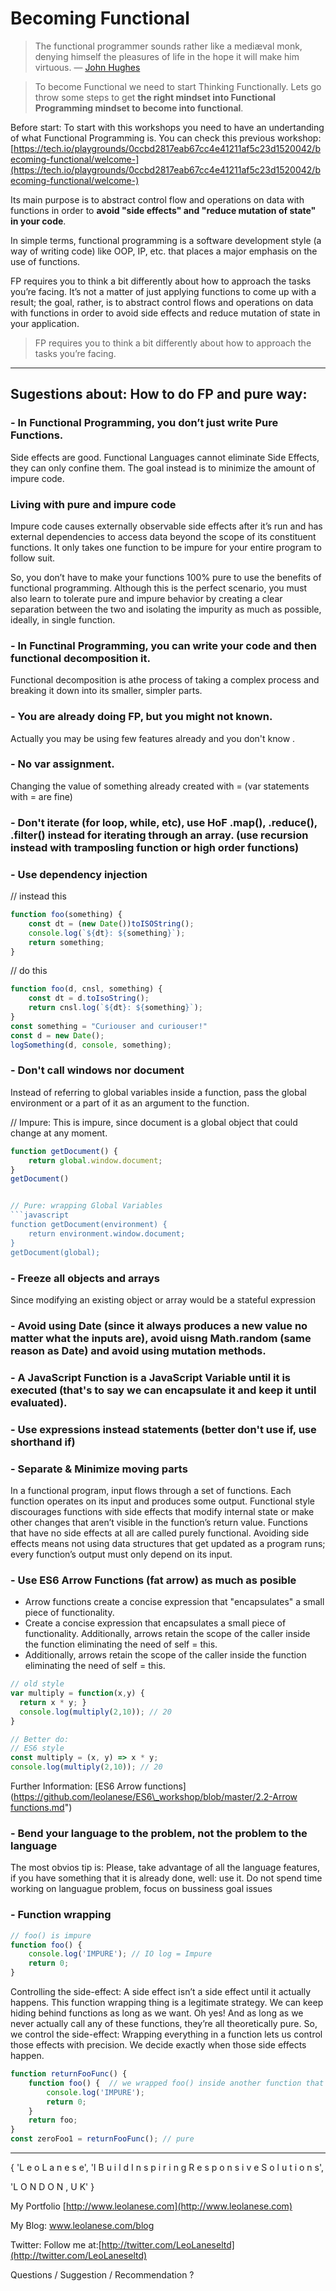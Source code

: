 # Becoming Functional

> The functional programmer sounds rather like a mediæval monk, denying himself the pleasures of life in the hope it will make him virtuous. — [John Hughes](https://www.cs.kent.ac.uk/people/staff/dat/miranda/whyfp90.pdf)

> To become Functional we need to start Thinking Functionally. Lets go throw some steps to get **the right mindset into Functional Programming mindset to become into functional**.

Before start: To start with this workshops you need to have an undertanding of what Functional Programming is. You can check this previous workshop: [https://tech.io/playgrounds/0ccbd2817eab67cc4e41211af5c23d1520042/becoming-functional/welcome-](https://tech.io/playgrounds/0ccbd2817eab67cc4e41211af5c23d1520042/becoming-functional/welcome-)

Its main purpose is to abstract control flow and operations on data with functions in order to **avoid "side effects" and "reduce mutation of state" in your code**.

In simple terms, functional programming is a software development style \(a way of writing code\) like OOP, IP, etc. that places a major emphasis on the use of functions.

FP requires you to think a bit differently about how to approach the tasks you’re facing. It’s not a matter of just applying functions to come up with a result; the goal, rather, is to abstract control flows and operations on data with functions in order to avoid side effects and reduce mutation of state in your application.

> FP requires you to think a bit differently about how to approach the tasks you’re facing.

---

## Sugestions about: How to do FP and pure way:

### - In Functional Programming, you don’t just write Pure Functions.

Side effects are good. Functional Languages cannot eliminate Side Effects, they can only confine them.
The goal instead is to minimize the amount of impure code.

### Living with pure and impure code
Impure code causes externally observable side effects after it’s run and has external
dependencies to access data beyond the scope of its constituent functions. It only
takes one function to be impure for your entire program to follow suit. 

So, you don’t have to make your functions 100% pure to use the benefits of functional programming. 
Although this is the perfect scenario, you must also learn to tolerate pure and impure behavior by 
creating a clear separation between the two and isolating the impurity as much as possible, ideally, 
in single function.

### - In Functinal Programming, you can write your code and then functional decomposition it.

Functional decomposition is athe process of taking a complex process and breaking it down into its smaller, simpler parts.

### - You are already doing FP, but you might not known.

Actually you may be using few features already and you don't know .

### - No var assignment.

Changing the value of something already created with = \(var statements with = are fine\)

### - Don't iterate \(for loop, while, etc\), use HoF .map\(\), .reduce\(\), .filter\(\) instead for iterating through an array. \(use recursion instead with tramposling function or high order functions\)

### - Use dependency injection

//  instead this
```javascript
function foo(something) {
    const dt = (new Date())toISOString();
    console.log(`${dt}: ${something}`);
    return something;
}
```

// do this
```javascript
function foo(d, cnsl, something) {
    const dt = d.toIsoString();
    return cnsl.log(`${dt}: ${something}`);
}
const something = "Curiouser and curiouser!"
const d = new Date();
logSomething(d, console, something);
```

### - Don't call windows nor document
Instead of referring to global variables inside a function, pass the global environment or a part of it as an argument to the function.

// Impure: This is impure, since document is a global object that could change at any moment.
```JavaScript
function getDocument() {
    return global.window.document;
}
getDocument()


// Pure: wrapping Global Variables
```javascript
function getDocument(environment) {
    return environment.window.document;
}
getDocument(global);
```

### - Freeze all objects and arrays

Since modifying an existing object or array would be a stateful expression

### - Avoid using Date \(since it always produces a new value no matter what the inputs are\), avoid uisng Math.random \(same reason as Date\) and avoid using mutation methods.

### - A JavaScript Function is a JavaScript Variable until it is executed \(that's to say we can encapsulate it and keep it until evaluated\).

### - Use expressions instead statements \(better don't use if, use shorthand if\)

### - Separate & Minimize moving parts

In a functional program, input flows through a set of functions. Each function operates on its input and produces some output. Functional style discourages functions with side effects that modify internal state or make other changes that aren’t visible in the function’s return value. Functions that have no side effects at all are called purely functional. Avoiding side effects means not using data structures that get updated as a program runs; every function’s output must only depend on its input.

### - Use ES6 Arrow Functions \(fat arrow\) as much as posible

* Arrow functions create a concise expression that "encapsulates" a small piece of functionality. 
* Create a concise expression that encapsulates a small piece of functionality. Additionally, arrows retain the scope of the caller inside the function eliminating the need of self = this.
* Additionally, arrows retain the scope of the caller inside the function eliminating the need of self = this.

```javascript
// old style 
var multiply = function(x,y) { 
  return x * y; } 
  console.log(multiply(2,10)); // 20
}
```

```javascript
// Better do:
// ES6 style
const multiply = (x, y) => x * y;
console.log(multiply(2,10)); // 20
```

Further Information: \[ES6 Arrow functions\]\([https://github.com/leolanese/ES6\_workshop/blob/master/2.2-Arrow functions.md](https://github.com/leolanese/ES6_workshop/blob/master/2.2-Arrow%20functions.md)"\)

### - Bend your language to the problem, not the problem to the language

The most obvios tip is: Please, take advantage of all the language features, if you have something that it is already done, well: use it. Do not spend time working on languague problem, focus on bussiness goal issues

### - Function wrapping

```javascript
// foo() is impure
function foo() { 
    console.log('IMPURE'); // IO log = Impure
    return 0;
}
```

Controlling the side-effect: A side effect isn’t a side effect until it actually happens. This function wrapping thing is a legitimate strategy. We can keep hiding behind functions as long as we want. Oh yes! And as long as we never actually call any of these functions, they’re all theoretically pure. So, we control the side-effect: Wrapping everything in a function lets us control those effects with precision. We decide exactly when those side effects happen.

```javascript
function returnFooFunc() {
    function foo() {  // we wrapped foo() inside another function that just returned it right?
        console.log('IMPURE');
        return 0;
    }
    return foo;
}
const zeroFoo1 = returnFooFunc(); // pure
```

---

{ 'L e o L a n e s e', 'I B u i l d    I n s p i r i n g    R e s p o n s i v e     S o l u t i o n s',

'L O N D O N , U K' }

My Portfolio [http://www.leolanese.com](http://www.leolanese.com)

My Blog: www.leolanese.com/blog

Twitter: Follow me at:[http://twitter.com/LeoLaneseltd](http://twitter.com/LeoLaneseltd)

Questions / Suggestion / Recommendation ?

